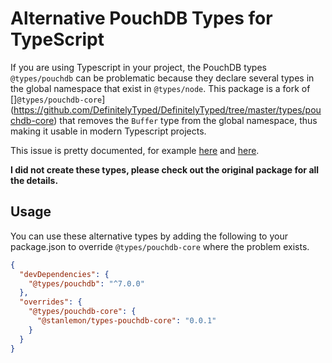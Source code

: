 # Alternative PouchDB Types for TypeScript

If you are using Typescript in your project, the PouchDB types `@types/pouchdb` can be problematic because they declare several types in the global namespace that exist in `@types/node`. This package is a fork of []`@types/pouchdb-core`](https://github.com/DefinitelyTyped/DefinitelyTyped/tree/master/types/pouchdb-core) that removes the `Buffer` type from the global namespace, thus making it usable in modern Typescript projects.

This issue is pretty documented, for example [here](https://github.com/DefinitelyTyped/DefinitelyTyped/discussions/62134) and [here](https://stackoverflow.com/questions/68833139/cannot-export-buffer-only-local-declarations-can-be-exported-from-a-module).

**I did not create these types, please check out the original package for all the details.**

## Usage

You can use these alternative types by adding the following to your package.json to override `@types/pouchdb-core` where the problem exists.

```json
{
  "devDependencies": {
    "@types/pouchdb": "^7.0.0"
  },
  "overrides": {
    "@types/pouchdb-core": {
      "@stanlemon/types-pouchdb-core": "0.0.1"
    }
  }
}
```
